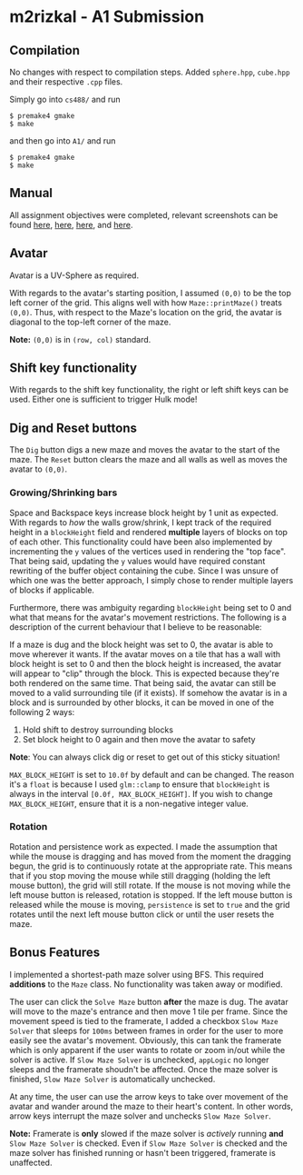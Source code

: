 # m2rizkal - A1 Submission

## Compilation
No changes with respect to compilation steps.
Added `sphere.hpp`, `cube.hpp` and their respective `.cpp` files.

Simply go into `cs488/` and run

```
$ premake4 gmake
$ make
```

and then go into `A1/` and run

```
$ premake4 gmake
$ make
```

## Manual

All assignment objectives were completed, relevant screenshots can be found [here](screenshot.png), [here](screenshot1.png), [here](screenshot2.png), and [here](screenshot3.png).

## Avatar
Avatar is a UV-Sphere as required.

With regards to the avatar's starting position, I assumed `(0,0)` to be the top left corner of the grid. This aligns well with how `Maze::printMaze()` treats `(0,0)`. Thus, with respect to the Maze's location on the grid, the avatar is diagonal to the top-left corner of the maze.

**Note:** `(0,0)` is in `(row, col)` standard.

## Shift key functionality
With regards to the shift key functionality, the right or left shift keys can be used. Either one is sufficient to trigger Hulk mode!

## Dig and Reset buttons
The `Dig` button digs a new maze and moves the avatar to the start of the maze. The `Reset` button clears the maze and all walls as well as moves the avatar to `(0,0)`.

### Growing/Shrinking bars
Space and Backspace keys increase block height by 1 unit as expected. With regards to *how* the walls grow/shrink, I kept track of the required height in a `blockHeight` field and rendered **multiple** layers of blocks on top of each other. This functionality could have been also implemented by incrementing the `y` values of the vertices used in rendering the "top face". That being said, updating the `y` values would have required constant rewriting of the buffer object containing the cube. Since I was unsure of which one was the better approach, I simply chose to render multiple layers of blocks if applicable.

Furthermore, there was ambiguity regarding `blockHeight` being set to 0 and what that means for the avatar's movement restrictions. The following is a description of the current behaviour that I believe to be reasonable:

If a maze is dug and the block height was set to 0, the avatar is able to move wherever it wants. If the avatar moves on a tile that has a wall with block height is set to 0 and then the block height is increased, the avatar will appear to "clip" through the block. This is expected because they're both rendered on the same time. That being said, the avatar can still be moved to a valid surrounding tile (if it exists). If somehow the avatar is in a block and is surrounded by other blocks, it can be moved in one of the following 2 ways:
1. Hold shift to destroy surrounding blocks
2. Set block height to 0 again and then move the avatar to safety

**Note**: You can always click dig or reset to get out of this sticky situation!

`MAX_BLOCK_HEIGHT` is set to `10.0f` by default and can be changed. The reason it's a `float` is because I used `glm::clamp` to ensure that `blockHeight` is always in the interval `[0.0f, MAX_BLOCK_HEIGHT]`. If you wish to change `MAX_BLOCK_HEIGHT`, ensure that it is a non-negative integer value.

### Rotation
Rotation and persistence work as expected. I made the assumption that while the mouse is dragging and has moved from the moment the dragging begun, the grid is to continuously rotate at the appropriate rate. This means that if you stop moving the mouse while still dragging (holding the left mouse button), the grid will still rotate. If the mouse is not moving while the left mouse button is released, rotation is stopped. If the left mouse button is released while the mouse is moving, `persistence` is set to `true` and the grid rotates until the next left mouse button click or until the user resets the maze.


## Bonus Features
I implemented a shortest-path maze solver using BFS. This required **additions** to the `Maze` class. No functionality was taken away or modified.

The user can click the `Solve Maze` button **after** the maze is dug. The avatar will move to the maze's entrance and then move 1 tile per frame. Since the movement speed is tied to the framerate, I added a checkbox `Slow Maze Solver` that sleeps for `100ms` between frames in order for the user to more easily see the avatar's movement. Obviously, this can tank the framerate which is only apparent if the user wants to rotate or zoom in/out while the solver is active. If `Slow Maze Solver` is unchecked, `appLogic` no longer sleeps and the framerate shoudn't be affected. Once the maze solver is finished, `Slow Maze Solver` is automatically unchecked.

At any time, the user can use the arrow keys to take over movement of the avatar and wander around the maze to their heart's content. In other words, arrow keys interrupt the maze solver and unchecks `Slow Maze Solver`.

**Note:** Framerate is **only** slowed if the maze solver is *actively* running **and** `Slow Maze Solver` is checked. Even if `Slow Maze Solver` is checked and the maze solver has finished running or hasn't been triggered, framerate is unaffected.
